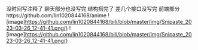 没时间写注释了 聊天部分也没写完 结构搭完了 差几个接口没写完 
前端部分https://github.com/lin1020844168/anime 
![image]https://github.com/lin1020844168/bili/blob/master/img/Snipaste_2023-03-26_12-41-41.png()
![image]https://github.com/lin1020844168/bili/blob/master/img/Snipaste_2023-03-26_12-41-41.png()
